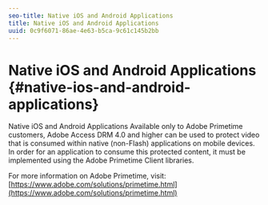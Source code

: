 ```yaml
---
seo-title: Native iOS and Android Applications
title: Native iOS and Android Applications
uuid: 0c9f6071-86ae-4e63-b5ca-9c61c145b2bb
---
```


# Native iOS and Android Applications {#native-ios-and-android-applications}

Native iOS and Android Applications Available only to Adobe Primetime customers, Adobe Access DRM 4.0 and higher can be used to protect video that is consumed within native (non-Flash) applications on mobile devices. In order for an application to consume this protected content, it must be implemented using the Adobe Primetime Client libraries.

For more information on Adobe Primetime, visit: [https://www.adobe.com/solutions/primetime.html](https://www.adobe.com/solutions/primetime.html) 
